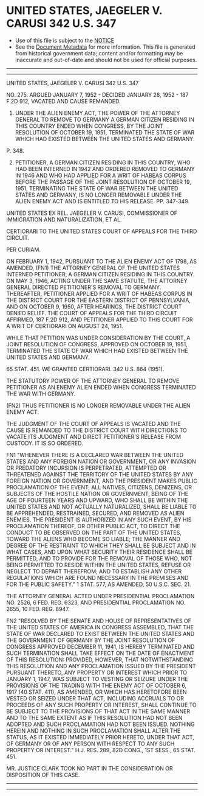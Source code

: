 ---
---

# UNITED STATES, JAEGELER V. CARUSI 342 U.S. 347

* Use of this file is subject to the [NOTICE](https://github.com/publicdocs/notice/blob/master/NOTICE)
* See the [Document Metadata](../../../) for more information.
  This file is generated from historical government data; content and/or formatting may be inaccurate and out-of-date and should not be used for official purposes.

----------
----------

UNITED STATES, JAEGELER V. CARUSI 342 U.S. 347

NO. 275.  ARGUED JANUARY 7, 1952 - DECIDED JANUARY 28, 1952 - 187 F.2D 912, VACATED AND CAUSE REMANDED.

1.  UNDER THE ALIEN ENEMY ACT, THE POWER OF THE ATTORNEY GENERAL TO REMOVE TO GERMANY A GERMAN CITIZEN RESIDING IN THIS COUNTRY ENDED WHEN CONGRESS, BY THE JOINT RESOLUTION OF OCTOBER 19, 1951, TERMINATED THE STATE OF WAR WHICH HAD EXISTED BETWEEN THE UNITED STATES AND GERMANY.

P. 348.

2.  PETITIONER, A GERMAN CITIZEN RESIDING IN THIS COUNTRY, WHO HAD BEEN INTERNED IN 1942 AND ORDERED REMOVED TO GERMANY IN 1946 AND WHO HAD APPLIED FOR A WRIT OF HABEAS CORPUS BEFORE THE PASSAGE OF THE JOINT RESOLUTION OF OCTOBER 19, 1951, TERMINATING THE STATE OF WAR BETWEEN THE UNITED STATES AND GERMANY, IS NO LONGER REMOVABLE UNDER THE ALIEN ENEMY ACT AND IS ENTITLED TO HIS RELEASE.   PP. 347-349.

UNITED STATES EX REL. JAEGELER V. CARUSI, COMMISSIONER OF IMMIGRATION AND NATURALIZATION, ET AL.

CERTIORARI TO THE UNITED STATES COURT OF APPEALS FOR THE THIRD CIRCUIT.

PER CURIAM.

ON FEBRUARY 1, 1942, PURSUANT TO THE ALIEN ENEMY ACT OF 1798, AS AMENDED, (FN1) THE ATTORNEY GENERAL OF THE UNITED STATES INTERNED PETITIONER, A GERMAN CITIZEN RESIDING IN THIS COUNTRY.  ON MAY 3, 1946, ACTING UNDER THE SAME STATUTE, THE ATTORNEY GENERAL DIRECTED PETITIONER'S REMOVAL TO GERMANY.  THEREAFTER, PETITIONER APPLIED FOR A WRIT OF HABEAS CORPUS IN THE DISTRICT COURT FOR THE EASTERN DISTRICT OF PENNSYLVANIA, AND ON OCTOBER 9, 1950, AFTER HEARINGS, THE DISTRICT COURT DENIED RELIEF.  THE COURT OF APPEALS FOR THE THIRD CIRCUIT AFFIRMED, 187 F.2D 912, AND PETITIONER APPLIED TO THIS COURT FOR A WRIT OF CERTIORARI ON AUGUST 24, 1951.

WHILE THAT PETITION WAS UNDER CONSIDERATION BY THE COURT, A JOINT RESOLUTION OF CONGRESS, APPROVED ON OCTOBER 19, 1951, TERMINATED THE STATE OF WAR WHICH HAD EXISTED BETWEEN THE UNITED STATES AND GERMANY.

65 STAT. 451.  WE GRANTED CERTIORARI.  342 U.S. 864 (1951).

THE STATUTORY POWER OF THE ATTORNEY GENERAL TO REMOVE PETITIONER AS AN ENEMY ALIEN ENDED WHEN CONGRESS TERMINATED THE WAR WITH GERMANY.

(FN2)  THUS PETITIONER IS NO LONGER REMOVABLE UNDER THE ALIEN ENEMY ACT.

THE JUDGMENT OF THE COURT OF APPEALS IS VACATED AND THE CAUSE IS REMANDED TO THE DISTRICT COURT WITH DIRECTIONS TO VACATE ITS JUDGMENT AND DIRECT PETITIONER'S RELEASE FROM CUSTODY.  IT IS SO ORDERED.

FN1  "WHENEVER THERE IS A DECLARED WAR BETWEEN THE UNITED STATES AND ANY FOREIGN NATION OR GOVERNMENT, OR ANY INVASION OR PREDATORY INCURSION IS PERPETRATED, ATTEMPTED OR THREATENED AGAINST THE TERRITORY OF THE UNITED STATES BY ANY FOREIGN NATION OR GOVERNMENT, AND THE PRESIDENT MAKES PUBLIC PROCLAMATION OF THE EVENT, ALL NATIVES, CITIZENS, DENIZENS, OR SUBJECTS OF THE HOSTILE NATION OR GOVERNMENT, BEING OF THE AGE OF FOURTEEN YEARS AND UPWARD, WHO SHALL BE WITHIN THE UNITED STATES AND NOT ACTUALLY NATURALIZED, SHALL BE LIABLE TO BE APPREHENDED, RESTRAINED, SECURED, AND REMOVED AS ALIEN ENEMIES.  THE PRESIDENT IS AUTHORIZED IN ANY SUCH EVENT, BY HIS PROCLAMATION THEREOF, OR OTHER PUBLIC ACT, TO DIRECT THE CONDUCT TO BE OBSERVED ON THE PART OF THE UNITED STATES, TOWARD THE ALIENS WHO BECOME SO LIABLE; THE MANNER AND DEGREE OF THE RESTRAINT TO WHICH THEY SHALL BE SUBJECT AND IN WHAT CASES, AND UPON WHAT SECURITY THEIR RESIDENCE SHALL BE PERMITTED, AND TO PROVIDE FOR THE REMOVAL OF THOSE WHO, NOT BEING PERMITTED TO RESIDE WITHIN THE UNITED STATES, REFUSE OR NEGLECT TO DEPART THEREFROM; AND TO ESTABLISH ANY OTHER REGULATIONS WHICH ARE FOUND NECESSARY IN THE PREMISES AND FOR THE PUBLIC SAFETY."  1 STAT. 577, AS AMENDED, 50 U.S.C. SEC. 21.

THE ATTORNEY GENERAL ACTED UNDER PRESIDENTIAL PROCLAMATION NO. 2526, 6 FED. REG. 6323, AND PRESIDENTIAL PROCLAMATION NO. 2655, 10 FED. REG. 8947.

FN2  "RESOLVED BY THE SENATE AND HOUSE OF REPRESENTATIVES OF THE UNITED STATES OF AMERICA IN CONGRESS ASSEMBLED, THAT THE STATE OF WAR DECLARED TO EXIST BETWEEN THE UNITED STATES AND THE GOVERNMENT OF GERMANY BY THE JOINT RESOLUTION OF CONGRESS APPROVED DECEMBER 11, 1941, IS HEREBY TERMINATED AND SUCH TERMINATION SHALL TAKE EFFECT ON THE DATE OF ENACTMENT OF THIS RESOLUTION: PROVIDED, HOWEVER, THAT NOTWITHSTANDING THIS RESOLUTION AND ANY PROCLAMATION ISSUED BY THE PRESIDENT PURSUANT THERETO, ANY PROPERTY OR INTEREST WHICH PRIOR TO JANUARY 1, 1947, WAS SUBJECT TO VESTING OR SEIZURE UNDER THE PROVISIONS OF THE TRADING WITH THE ENEMY ACT OF OCTOBER 6, 1917 (40 STAT. 411), AS AMENDED, OR WHICH HAS HERETOFORE BEEN VESTED OR SEIZED UNDER THAT ACT, INCLUDING ACCRUALS TO OR PROCEEDS OF ANY SUCH PROPERTY OR INTEREST, SHALL CONTINUE TO BE SUBJECT TO THE PROVISIONS OF THAT ACT IN THE SAME MANNER AND TO THE SAME EXTENT AS IF THIS RESOLUTION HAD NOT BEEN ADOPTED AND SUCH PROCLAMATION HAD NOT BEEN ISSUED.  NOTHING HEREIN AND NOTHING IN SUCH PROCLAMATION SHALL ALTER THE STATUS, AS IT EXISTED IMMEDIATELY PRIOR HERETO, UNDER THAT ACT, OF GERMANY OR OF ANY PERSON WITH RESPECT TO ANY SUCH PROPERTY OR INTEREST."  H.J. RES. 289, 82D CONG., 1ST SESS., 65 STAT. 451.

MR. JUSTICE CLARK TOOK NO PART IN THE CONSIDERATION OR DISPOSITION OF THIS CASE.


----------
----------


